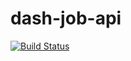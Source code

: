 # dash-job-api
[![Build Status](https://travis-ci.org/DashJob/DashJob-API.svg?branch=dev)](https://travis-ci.org/DashJob/DashJob-API)
